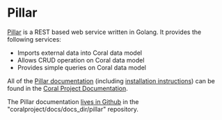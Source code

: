 # Pillar

[Pillar](https://github.com/coralproject/pillar) is a REST based web service written in Golang. It provides the following services:

  * Imports external data into Coral data model
  * Allows CRUD operation on Coral data model
  * Provides simple queries on Coral data model

All of the [Pillar documentation](https://coralprojectdocs.herokuapp.com/pillar/) (including [installation instructions](https://coralprojectdocs.herokuapp.com/pillar/install/)) can be found in the [Coral Project Documentation](https://coralprojectdocs.herokuapp.com/).

The Pillar documentation [lives in Github](https://github.com/coralproject/docs/tree/master/docs_dir/pillar) in the "coralproject/docs/docs_dir/pillar" repository.
